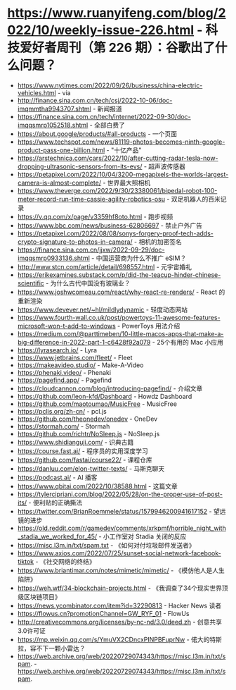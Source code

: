 # https://www.ruanyifeng.com/blog/2022/10/weekly-issue-226.html - 科技爱好者周刊（第 226 期）：谷歌出了什么问题？

- https://www.nytimes.com/2022/09/26/business/china-electric-vehicles.html - via
- http://finance.sina.com.cn/tech/csj/2022-10-06/doc-imqmmtha9943707.shtml - 新闻报道
- https://finance.sina.com.cn/tech/internet/2022-09-30/doc-imqqsmrp1052518.shtml - 全部白费了
- https://about.google/products/#all-products - 一个页面
- https://www.techspot.com/news/81119-photos-becomes-ninth-google-product-pass-one-billion.html - "十亿产品"
- https://arstechnica.com/cars/2022/10/after-cutting-radar-tesla-now-dropping-ultrasonic-sensors-from-its-evs/ - 超声波传感器
- https://petapixel.com/2022/10/04/3200-megapixels-the-worlds-largest-camera-is-almost-complete/ - 世界最大照相机
- https://www.theverge.com/2022/9/30/23380061/bipedal-robot-100-meter-record-run-time-cassie-agility-robotics-osu - 双足机器人的百米记录
- https://v.qq.com/x/page/v3359hf8oto.html - 跑步视频
- https://www.bbc.com/news/business-62806697 - 禁止户外广告
- https://petapixel.com/2022/08/08/sonys-forgery-proof-tech-adds-crypto-signature-to-photos-in-camera/ - 相机的加密签名
- https://finance.sina.com.cn/jjxw/2022-09-29/doc-imqqsmrp0933136.shtml - 中国运营商为什么不推广 eSIM？
- http://www.stcn.com/article/detail/698557.html - 元宇宙婚礼
- https://erikexamines.substack.com/p/did-the-teacup-hinder-chinese-scientific - 为什么古代中国没有玻璃业？
- https://www.joshwcomeau.com/react/why-react-re-renders/ - React 的重新渲染
- https://www.devever.net/~hl/mildlydynamic - 轻度动态网站
- https://www.fourth-wall.co.uk/post/powertoys-11-awesome-features-microsoft-won-t-add-to-windows - PowerToys 用法介绍
- https://medium.com/@parttimeben/10-little-macos-apps-that-make-a-big-difference-in-2022-part-1-c6428f92a079 - 25个有用的 Mac 小应用
- https://lyrasearch.io/ - Lyra
- https://www.jetbrains.com/fleet/ - Fleet
- https://makeavideo.studio/ - Make-A-Video
- https://phenaki.video/ - Phenaki
- https://pagefind.app/ - Pagefind
- https://cloudcannon.com/blog/introducing-pagefind/ - 介绍文章
- https://github.com/leon-kfd/Dashboard - Howdz Dashboard
- https://github.com/maotoumao/MusicFree - MusicFree
- https://pcljs.org/zh-cn/ - pcl.js
- https://github.com/theonedev/onedev - OneDev
- https://stormah.com/ - Stormah
- https://github.com/richtr/NoSleep.js - NoSleep.js
- https://www.shidianguji.com/ - 识典古籍
- https://course.fast.ai/ - 程序员的实用深度学习
- https://github.com/fastai/course22/ - 课程仓库
- https://danluu.com/elon-twitter-texts/ - 马斯克聊天
- https://podcast.ai/ - AI 播客
- https://www.qbitai.com/2022/10/38588.html - 这篇文章
- https://tylercipriani.com/blog/2022/05/28/on-the-proper-use-of-post-its/ - 便利贴的正确撕法
- https://twitter.com/BrianRoemmele/status/1579946200941617152 - 望远镜的进步
- https://old.reddit.com/r/gamedev/comments/xrkpmf/horrible_night_with_stadia_we_worked_for_45/ - 小工作室对 Stadia 关闭的反应
- https://misc.l3m.in/txt/spam.txt - 《如何对付垃圾邮件发送者》
- https://www.axios.com/2022/07/25/sunset-social-network-facebook-tiktok - 《社交网络的终结》
- https://www.briantimar.com/notes/mimetic/mimetic/ - 《模仿他人是人生陷阱》
- https://weh.wtf/34-blockchain-projects.html - 《我调查了34个现实世界顶级区块链项目》
- https://news.ycombinator.com/item?id=32290813 - Hacker News 读者
- https://flowus.cn?promotionChannel=GW_RYF_01 - FlowUs
- http://creativecommons.org/licenses/by-nc-nd/3.0/deed.zh - 创意共享3.0许可证
- https://mp.weixin.qq.com/s/YmuVX2CDncxPINPBFuprNw - 偌大的特斯拉，容不下一颗小雷达？
- https://web.archive.org/web/20220729074343/https://misc.l3m.in/txt/spam. - https://web.archive.org/web/20220729074343/https://misc.l3m.in/txt/spam.